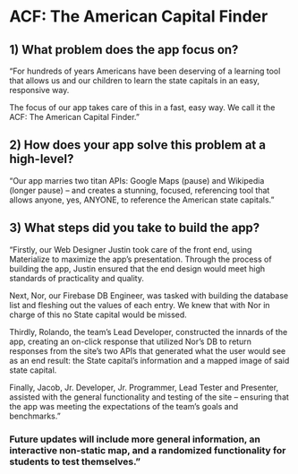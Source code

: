 # ACF: The American Capital Finder

## 1)	What problem does the app focus on?
“For hundreds of years Americans have been deserving of a learning tool that allows us and our children to learn the state capitals in an easy, responsive way.  

The focus of our app takes care of this in a fast, easy way. We call it the ACF: The American Capital Finder.”

## 2) How does your app solve this problem at a high-level?
“Our app marries two titan APIs: Google Maps (pause) and Wikipedia (longer pause) – and creates a stunning, focused, referencing tool that allows anyone, yes, ANYONE, to reference the American state capitals.”

## 3)	What steps did you take to build the app?
“Firstly, our Web Designer Justin took care of the front end, using Materialize to maximize the app’s presentation. Through the process of building the app, Justin ensured that the end design would meet high standards of practicality and quality.

Next, Nor, our Firebase DB Engineer, was tasked with building the database list and fleshing out the values of each entry. We knew that with Nor in charge of this no State capital would be missed.

Thirdly, Rolando, the team’s Lead Developer, constructed the innards of the app, creating an on-click response that utilized Nor’s DB to return responses from the site’s two APIs that generated what the user would see as an end result: the State capital’s information and a mapped image of said state capital. 

Finally, Jacob, Jr. Developer, Jr. Programmer, Lead Tester and Presenter, assisted with the general functionality and testing of the site – ensuring that the app was meeting the expectations of the team’s goals and benchmarks.”

### Future updates will include more general information, an interactive non-static map, and a randomized functionality for students to test themselves.”
